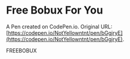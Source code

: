 # Free Bobux For You

A Pen created on CodePen.io. Original URL: [https://codepen.io/NotYellowntnt/pen/bGgjryE](https://codepen.io/NotYellowntnt/pen/bGgjryE).

FREEBOBUX
